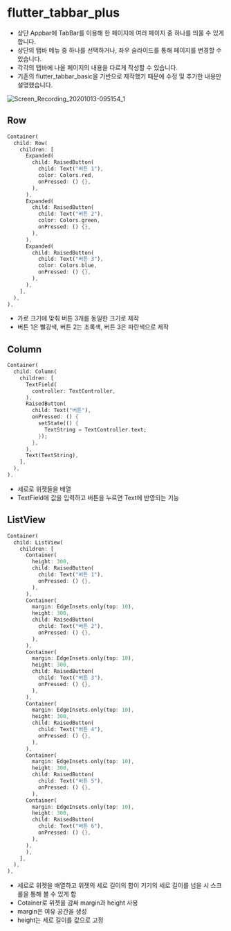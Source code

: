 # flutter_tabbar_plus

- 상단 Appbar에 TabBar를 이용해 한 페이지에 여러 페이지 중 하나를 띄울 수 있게 합니다.
- 상단의 탭바 메뉴 중 하나를 선택하거나, 좌우 슬라이드를 통해 페이지를 변경할 수 있습니다.
- 각각의 탭바에 나올 페이지의 내용을 다르게 작성할 수 있습니다.
- 기존의 flutter_tabbar_basic을 기반으로 제작했기 때문에 수정 및 추가한 내용만 설명했습니다.

![Screen_Recording_20201013-095154_1](https://user-images.githubusercontent.com/46275549/95802981-e1f29300-0d39-11eb-9f82-33dc348dcbbc.gif)

## Row
~~~dart
Container(
  child: Row(
    children: [
      Expanded(
        child: RaisedButton(
          child: Text("버튼 1"),
          color: Colors.red,
          onPressed: () {},
        ),
      ),
      Expanded(
        child: RaisedButton(
          child: Text("버튼 2"),
          color: Colors.green,
          onPressed: () {},
        ),
      ),
      Expanded(
        child: RaisedButton(
          child: Text("버튼 3"),
          color: Colors.blue,
          onPressed: () {},
        ),
      ),
    ],
  ),
),
~~~

- 가로 크기에 맞춰 버튼 3개를 동일한 크기로 제작
- 버튼 1은 빨강색, 버튼 2는 초록색, 버튼 3은 파란색으로 제작


## Column
~~~dart
Container(
  child: Column(
    children: [
      TextField(
        controller: TextController,
      ),
      RaisedButton(
        child: Text("버튼"),
        onPressed: () {
          setState(() {
            TextString = TextController.text;
          });
        },
      ),
      Text(TextString),
    ],
  ),
),
~~~

- 세로로 위젯들을 배열
- TextField에 값을 입력하고 버튼을 누르면 Text에 반영되는 기능

## ListView
~~~dart
Container(
  child: ListView(
    children: [
      Container(
        height: 300,
        child: RaisedButton(
          child: Text("버튼 1"),
          onPressed: () {},
        ),
      ),
      Container(
        margin: EdgeInsets.only(top: 10),
        height: 300,
        child: RaisedButton(
          child: Text("버튼 2"),
          onPressed: () {},
        ),
      ),
      Container(
        margin: EdgeInsets.only(top: 10),
        height: 300,
        child: RaisedButton(
          child: Text("버튼 3"),
          onPressed: () {},
        ),
      ),
      Container(
        margin: EdgeInsets.only(top: 10),
        height: 300,
        child: RaisedButton(
          child: Text("버튼 4"),
          onPressed: () {},
        ),
      ),
      Container(
        margin: EdgeInsets.only(top: 10),
        height: 300,
        child: RaisedButton(
          child: Text("버튼 5"),
          onPressed: () {},
        ),
      Container(
        margin: EdgeInsets.only(top: 10),
        height: 300,
        child: RaisedButton(
          child: Text("버튼 6"),
          onPressed: () {},
        ),
      ),
      ),
    ],
  ),
),
~~~

- 세로로 위젯을 배열하고 위젯의 세로 길이의 합이 기기의 세로 길이를 넘을 시 스크롤을 통해 볼 수 있게 함
- Cotainer로 위젯을 감싸 margin과 height 사용
- margin은 여유 공간을 생성
- height는 세로 길이를 값으로 고정